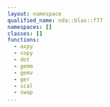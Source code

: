 ```yaml
---
layout: namespace
qualified_name: nda::blas::f77
namespaces: []
classes: []
functions:
  - axpy
  - copy
  - dot
  - gemm
  - gemv
  - ger
  - scal
  - swap
...
```


